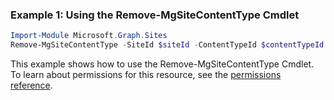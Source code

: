 ### Example 1: Using the Remove-MgSiteContentType Cmdlet
```powershell
Import-Module Microsoft.Graph.Sites
Remove-MgSiteContentType -SiteId $siteId -ContentTypeId $contentTypeId
```
This example shows how to use the Remove-MgSiteContentType Cmdlet.
To learn about permissions for this resource, see the [permissions reference](/graph/permissions-reference).
